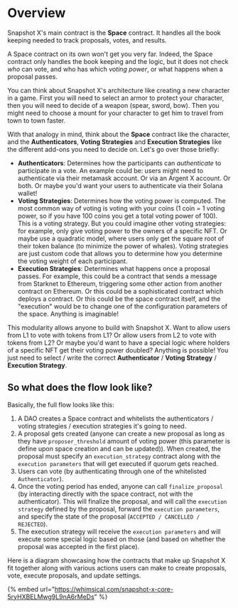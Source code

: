 # Overview

Snapshot X's main contract is the **Space** contract. It handles all the book keeping needed to track proposals, votes, and results. 

A Space contract on its own won't get you very far. Indeed, the Space contract only handles the book keeping and the logic, but it does not check *who* can vote, and who has which *voting power*, or what happens when a proposal passes.

You can think about Snapshot X's architecture like creating a new character in a game. First you will need to select an armor to protect your character, then you will need to decide of a weapon (spear, sword, bow). Then you might need to choose a mount for your character to get him to travel from town to town faster.

With that analogy in mind, think about the **Space** contract like the character, and the **Authenticators**, **Voting Strategies** and **Execution Strategies** like the different add-ons you need to decide on. Let's go over those briefly:

- **Authenticators**: Determines how the participants can *authenticate* to participate in a vote. An example could be: users might need to authenticate via their metamask account. Or via an Argent X account. Or both. Or maybe you'd want your users to authenticate via their Solana wallet!
- **Voting Strategies**: Determines how the voting power is computed. The most common way of voting is voting with your coins (1 coin = 1 voting power, so if you have 100 coins you get a total voting power of 100). This is a voting strategy. But you could imagine other voting strategies: for example, only give voting power to the owners of a specific NFT. Or maybe use a quadratic model, where users only get the square root of their token balance (to minimize the power of whales). Voting strategies are just custom code that allows you to determine how you determine the voting weight of each participant.
- **Execution Strategies**: Determines what happens once a proposal passes. For example, this could be a contract that sends a message from Starknet to Ethereum, triggering some other action from another contract on Ethereum. Or this could be a sophisticated contract which deploys a contract. Or this could be the space contract itself, and the "execution" would be to change one of the configuration parameters of the space. Anything is imaginable!

This modularity allows anyone to build with Snapshot X. Want to allow users from L1 to vote with tokens from L1? Or allow users from L2 to vote with tokens from L2? Or maybe you'd want to have a special logic where holders of a specific NFT get their voting power doubled? Anything is possible! You just need to select / write the correct **Authenticator** / **Voting Strategy** / **Execution Strategy**.

## So what does the flow look like?

Basically, the full flow looks like this:
1) A DAO creates a Space contract and whitelists the authenticators / voting strategies / execution strategies it's going to need.
2) A proposal gets created (anyone can create a new proposal as long as they have `proposer_threshold` amount of voting power (this parameter is define upon space creation and can be updated)). When created, the proposal must specify an `execution_strategy` contract along with the `execution parameters` that will get executed if quorum gets reached.
3) Users can vote (by authenticating through one of the whitelisted `Authenticator`).
4) Once the voting period has ended, anyone can call `finalize_proposal` (by interacting directly with the space contract, not with the authenticator). This will finalize the proposal, and will call the `execution strategy` defined by the proposal, forward the `execution parameters`, and specify the state of the proposal (`ACCEPTED / CANCELLED / REJECTED`).
5) The execution strategy will receive the `execution parameters` and will execute some special logic based on those (and based on whether the proposal was accepted in the first place).

Here is a diagram showcasing how the contracts that make up Snapshot X fit together along with various actions users can make to create proposals, vote, execute proposals, and update settings.

{% embed url="https://whimsical.com/snapshot-x-core-5ryHXBELMwg9L9nA6rMeDs" %}
